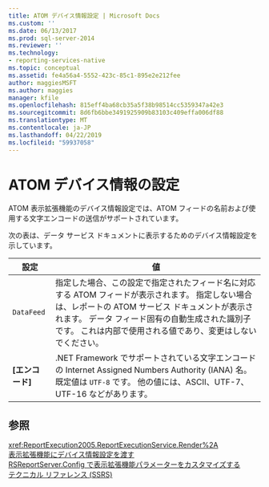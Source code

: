```yaml
---
title: ATOM デバイス情報設定 | Microsoft Docs
ms.custom: ''
ms.date: 06/13/2017
ms.prod: sql-server-2014
ms.reviewer: ''
ms.technology:
- reporting-services-native
ms.topic: conceptual
ms.assetid: fe4a56a4-5552-423c-85c1-895e2e212fee
author: maggiesMSFT
ms.author: maggies
manager: kfile
ms.openlocfilehash: 815eff4ba68cb35a5f38b98514cc5359347a42e3
ms.sourcegitcommit: 8d6fb6bbe3491925909b83103c409effa006df88
ms.translationtype: MT
ms.contentlocale: ja-JP
ms.lasthandoff: 04/22/2019
ms.locfileid: "59937058"
---
```

# <a name="atom-device-information-settings"></a>ATOM デバイス情報の設定
  ATOM 表示拡張機能のデバイス情報設定では、ATOM フィードの名前および使用する文字エンコードの送信がサポートされています。  
  
 次の表は、データ サービス ドキュメントに表示するためのデバイス情報設定を示しています。  
  
|設定|値|  
|-------------|-----------|  
|`DataFeed`|指定した場合、この設定で指定されたフィード名に対応する ATOM フィードが表示されます。 指定しない場合は、レポートの ATOM サービス ドキュメントが表示されます。 データ フィード固有の自動生成された識別子です。 これは内部で使用される値であり、変更はしないでください。|  
|**[エンコード]**|.NET Framework でサポートされている文字エンコードの Internet Assigned Numbers Authority (IANA) 名。 既定値は `UTF-8` です。 他の値には、ASCII、UTF-7、UTF-16 などがあります。|  
  
## <a name="see-also"></a>参照  
 <xref:ReportExecution2005.ReportExecutionService.Render%2A>   
 [表示拡張機能にデバイス情報設定を渡す](report-server-web-service/net-framework/passing-device-information-settings-to-rendering-extensions.md)   
 [RSReportServer.Config で表示拡張機能パラメーターをカスタマイズする](customize-rendering-extension-parameters-in-rsreportserver-config.md)   
 [テクニカル リファレンス (SSRS)](../../2014/reporting-services/technical-reference-ssrs.md)  
  
  
